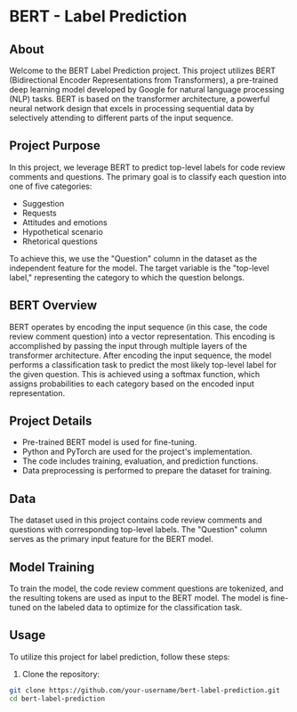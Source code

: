 # BERT - Label Prediction

## About

Welcome to the BERT Label Prediction project. This project utilizes BERT (Bidirectional Encoder Representations from Transformers), a pre-trained deep learning model developed by Google for natural language processing (NLP) tasks. BERT is based on the transformer architecture, a powerful neural network design that excels in processing sequential data by selectively attending to different parts of the input sequence.

## Project Purpose

In this project, we leverage BERT to predict top-level labels for code review comments and questions. The primary goal is to classify each question into one of five categories:
- Suggestion
- Requests
- Attitudes and emotions
- Hypothetical scenario
- Rhetorical questions

To achieve this, we use the "Question" column in the dataset as the independent feature for the model. The target variable is the "top-level label," representing the category to which the question belongs.

## BERT Overview

BERT operates by encoding the input sequence (in this case, the code review comment question) into a vector representation. This encoding is accomplished by passing the input through multiple layers of the transformer architecture. After encoding the input sequence, the model performs a classification task to predict the most likely top-level label for the given question. This is achieved using a softmax function, which assigns probabilities to each category based on the encoded input representation.

## Project Details

- Pre-trained BERT model is used for fine-tuning.
- Python and PyTorch are used for the project's implementation.
- The code includes training, evaluation, and prediction functions.
- Data preprocessing is performed to prepare the dataset for training.

## Data

The dataset used in this project contains code review comments and questions with corresponding top-level labels. The "Question" column serves as the primary input feature for the BERT model.

## Model Training

To train the model, the code review comment questions are tokenized, and the resulting tokens are used as input to the BERT model. The model is fine-tuned on the labeled data to optimize for the classification task.

## Usage

To utilize this project for label prediction, follow these steps:

1. Clone the repository:

```bash
git clone https://github.com/your-username/bert-label-prediction.git
cd bert-label-prediction
